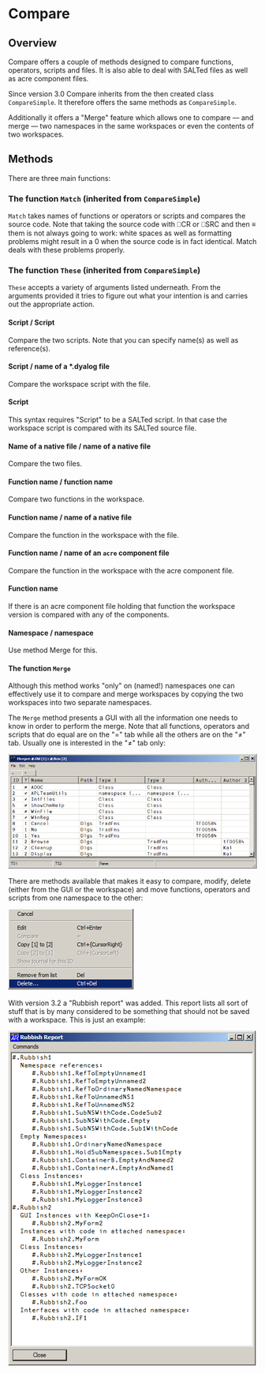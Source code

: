 # Compare


## Overview

Compare offers a couple of methods designed to compare functions, operators, scripts and files. It is also able to deal with SALTed files as well as acre component files. 

Since version 3.0 Compare inherits from the then created class `CompareSimple`. It therefore offers the same methods as `CompareSimple`. 

Additionally it offers a "Merge" feature which allows one to compare &mdash; and merge &mdash; two namespaces in the same workspaces or even the contents of two workspaces.


## Methods

There are three main functions:


### The function `Match` (inherited from `CompareSimple`)

`Match` takes names of functions or operators or scripts and compares the source code. Note that taking the source code with ⎕CR or ⎕SRC and then ≡ them is not always going to work: white spaces as well as formatting problems might result in a 0 when the source code is in fact identical. Match deals with these problems properly.


### The function `These` (inherited from `CompareSimple`)

`These` accepts a variety of arguments listed underneath. From the arguments provided it tries to figure out what your intention is and carries out the appropriate action.


#### Script / Script

Compare the two scripts. Note that you can specify name(s) as well as reference(s).


#### Script / name of a \*.dyalog file

Compare the workspace script with the file.


#### Script

This syntax requires "Script" to be a SALTed script. In that case the workspace script is compared with its SALTed source file.


#### Name of a native file / name of a native file

Compare the two files.


#### Function name / function name

Compare two functions in the workspace.


#### Function name / name of a native file

Compare the function in the workspace with the file.


#### Function name / name of an `acre` component file

Compare the function in the workspace with the acre component file.


#### Function name

If there is an acre component file holding that function the workspace version is compared with any of the components. 


#### Namespace / namespace

Use method Merge for this.


#### The function `Merge`

Although this method works "only" on (named!) namespaces one can effectively use it to compare and merge workspaces by copying the two workspaces into two separate namespaces.

The `Merge` method presents a GUI with all the information one needs to know in order to perform the merge. Note that all functions, operators and scripts that do equal are on the "=" tab while all the others are on the "≠" tab. Usually one is interested in the "≠" tab only:


![](Images\Merger.png)

There are methods available that makes it easy to compare, modify, delete (either from the GUI or the workspace) and move functions, operators and scripts from one namespace to the other:


![](Images\ContextMenu.png)

With version 3.2 a "Rubbish report" was added. This report lists all sort of stuff that is by many considered to be something that should not be saved with a workspace. This is just an example: 

![](Images\RubbishReport.png)